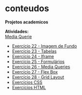 # conteudos
 <b>Projetos academicos</b>


<b>Atividades:</b><br>
<a href="exe-html-css\exe-26-media-queries\mq05\index.html">Media Querie</a>


<ul>
  <li><a href="exe-html-css/exe-22- imagem-de-fundo/">Exercício 22 - Imagem de Fundo</a></li>
  <li><a href="exe-html-css/exe-23-tabelas/">Exercício 23 - Tabelas</a></li>
  <li><a href="exe-html-css/exe-24-iframe/">Exercício 24 - Iframe</a></li>
  <li><a href="exe-html-css/exe-25-formularios/">Exercício 25 - Formulários</a></li>
  <li><a href="exe-html-css/exe-26-media-queries/">Exercício 26 - Media Queries</a></li>
  <li><a href="exe-html-css/exe-27-flex-box/">Exercício 27 - Flex Box</a></li>
  <li><a href="exe-html-css/exe-28-grid-layout/">Exercício 28 - Grid Layout</a></li>
  <li><a href="exe-html-css/exe-css/">Exercícios CSS</a></li>
  <li><a href="exe-html-css/exe-html/">Exercícios HTML</a></li>
</ul>



